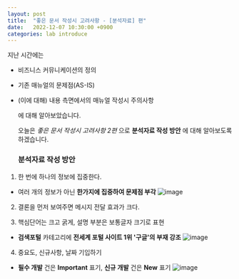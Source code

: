 ```yaml
---
layout: post
title:  "좋은 문서 작성시 고려사항 - [분석자료] 편"
date:   2022-12-07 10:30:00 +0900
categories: lab introduce
---
```


 지난 시간에는   
 - 비즈니스 커뮤니케이션의 정의
 - 기존 매뉴얼의 문제점(AS-IS)
 - (이에 대해) 내용 측면에서의 매뉴얼 작성시 주의사항
 
   에 대해 알아보았습니다.
   
   오늘은 *좋은 문서 작성시 고려사항 2편* 으로 **분석자료 작성 방안** 에 대해 알아보도록 하겠습니다.   
   
   ### 분석자료 작성 방안

1) 한 번에 하나의 정보에 집중한다. 
- 여러 개의 정보가 아닌 **한가지에 집중하여 문제점 부각**
![image](https://user-images.githubusercontent.com/118801307/206069543-138a4733-22cc-45c8-a96d-d8384ec6c962.png)

2) 결론을 먼저 보여주면 메시지 전달 효과가 크다.

3) 핵심단어는 크고 굵게, 설명 부분은 보통글자 크기로 표현
- **검색포털** 카테고리에 **전세계 포털 사이트 1위 '구글'의 부재 강조**
![image](https://user-images.githubusercontent.com/118801307/206070365-297ad580-04f7-4d0c-a77d-7d61f202d8db.png)  

4) 중요도, 신규사항, 날짜 기입하기
- **필수 개발** 건은 **Important** 표기, **신규 개발** 건은 **New** 표기
![image](https://user-images.githubusercontent.com/118801307/206070598-820ad4b3-4276-4041-875c-4ab71705b560.png)
